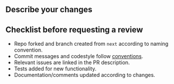 ## Describe your changes


## Checklist before requesting a review
- Repo forked and branch created from `next` according to naming convention.
- Commit messages and codestyle follow [conventions](../CONTRIBUTING.md).
- Relevant issues are linked in the PR description.
- Tests added for new functionality.
- Documentation/comments updated according to changes.
